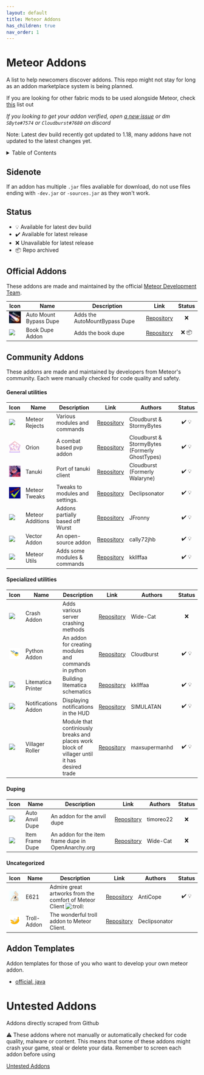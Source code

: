 ```yaml
---
layout: default
title: Meteor Addons
has_children: true
nav_order: 1
---
```


# Meteor Addons

A list to help newcomers discover addons.
This repo might not stay for long as an addon marketplace system is being planned.

If you are looking for other fabric mods to be used alongside Meteor, check [this](/MeteorAdditionals.md) list out

*If you looking to get your addon verified, open [a new issue](https://github.com/AntiCope/anticope.ml/issues/new/choose) or dm `SByte#7574` or `Cloudburst#7680` on discord*

Note: Latest dev build recently got updated to 1.18, many addons have not updated to the latest changes yet.

<!-- START doctoc generated TOC please keep comment here to allow auto update -->
<!-- DON'T EDIT THIS SECTION, INSTEAD RE-RUN doctoc TO UPDATE -->
<details>
<summary>Table of Contents</summary>

  - [Sidenote](#sidenote)
  - [Status](#status)
  - [Official Addons](#official-addons)
  - [Community Addons](#community-addons)
      - [General utilities](#general-utilities)
      - [Specialized utilities](#specialized-utilities)
      - [Duping](#duping)
      - [Uncategorized](#uncategorized)
  - [Addon Templates](#addon-templates)
- [Untested Addons](#untested-addons)

</details>
<!-- END doctoc generated TOC please keep comment here to allow auto update -->

## Sidenote

If an addon has multiple `.jar` files avaliable for download, do not use files ending with `-dev.jar` or `-sources.jar` as they won't work.

## Status
- 💡 Available for latest dev build
- ✔️ Available for latest release
- ❌ Unavailable for latest release
- 📦 Repo archived

## Official Addons

These addons are made and maintained by the official [Meteor Development Team](https://github.com/MeteorDevelopment).

| Icon | Name | Description | Link | Status |
| --- | ---- | ----------- | -------- | :---: |
|<img src="https://github.com/MeteorDevelopment/meteor-mbd-addon/blob/main/src/main/resources/assets/mbd/icon.png?raw=true" width="32px">| Auto Mount Bypass Dupe | Adds the AutoMountBypass Dupe | [Repository](https://github.com/MeteorDevelopment/meteor-mbd-addon) | ❌ |
|<img src="https://github.com/MeteorDevelopment/meteor-book-dupe-addon/blob/main/src/main/resources/assets/bookdupe/icon.png?raw=true" width="32px">| Book Dupe Addon | Adds the book dupe | [Repository](https://github.com/MeteorDevelopment/meteor-book-dupe-addon) | ❌ 📦 |

## Community Addons

These addons are made and maintained by developers from Meteor's community.
Each were manually checked for code quality and safety.

#### General utilities
| Icon | Name | Description | Link | Authors | Status |
| --- | ---- | ----------- | ---- | ------- | :---: |
|<img src='https://github.com/AntiCope/meteor-rejects/blob/master/src/main/resources/assets/rejects/icon.png?raw=true' width="32px">| Meteor Rejects | Various modules and commands | [Repository](https://github.com/AntiCope/meteor-rejects) | Cloudburst & StormyBytes | ✔️ 💡 |
|<img src='https://github.com/AntiCope/orion/raw/master/src/main/resources/assets/orion/icon.png?raw=true' width="32px">| Orion | A combat based pvp addon | [Repository](https://github.com/AntiCope/orion) | Cloudburst & StormyBytes (Formerly GhostTypes) | ✔️ 💡 |
|<img src='https://github.com/AntiCope/tanuki/raw/master/src/main/resources/assets/tanuki/icon.png?raw=true' width="32px">| Tanuki | Port of tanuki client | [Repository](https://github.com/AntiCope/tanuki) | Cloudburst (Formerly Walaryne) | ✔️ 💡 |
|<img src='https://github.com/Declipsonator/Meteor-Tweaks/blob/main/src/main/resources/assets/meteortweaks/icon.png?raw=true' width="32px">| Meteor Tweaks | Tweaks to modules and settings. | [Repository](https://github.com/Declipsonator/Meteor-Tweaks) | Declipsonator | ✔️ 💡 |
|<img src='https://github.com/AntiCope/meteor-lists/raw/master/resources/unknown_icon.png?raw=true' width="32px">| Meteor Additions | Addons partially based off Wurst | [Repository](https://github.com/JFronny/MeteorAdditions) | JFronny | ✔️ 💡 |
|<img src='https://raw.githubusercontent.com/cally72jhb/cally72jhb/main/assets/icon.png' width="32px">| Vector Addon | An open-source addon | [Repository](https://github.com/cally72jhb/vector-addon) | cally72jhb | ✔️ 💡 |
|<img src='https://github.com/kkllffaa/meteor-utils/blob/master/src/main/resources/assets/meteor-utils/icon.png?raw=true' width="32px">| Meteor Utils | Adds some modules & commands | [Repository](https://github.com/kkllffaa/meteor-utils) | kkllffaa | ✔️ 💡 |

#### Specialized utilities
| Icon | Name | Description | Link | Authors | Status |
| --- | ---- | ----------- | ---- | ------- | :---: |
|<img src='https://github.com/Wide-Cat/meteor-crash-addon/blob/main/src/main/resources/assets/meteorcrashaddon/icon.png?raw=true' width="32px">| Crash Addon | Adds various server crashing methods | [Repository](https://github.com/Wide-Cat/meteor-crash-addon) | Wide-Cat | ❌ |
|<img src='https://github.com/AntiCope/meteor-python-addon/blob/master/src/main/resources/assets/pythonaddon/icon.png?raw=true' width="32px">| Python Addon | An addon for creating modules and commands in python | [Repository](https://github.com/AntiCope/meteor-python-addon) | Cloudburst | ✔️ 💡  |
|<img src='https://github.com/kkllffaa/meteor-litematica-printer/blob/main/src/main/resources/assets/meteor_litematica_printer/icon.png?raw=true' width="32px">| Litematica Printer | Building litematica schematics | [Repository](https://github.com/kkllffaa/meteor-litematica-printer) | kkllffaa | ✔️ 💡 |
|<img src='https://github.com/SIMULATAN/meteor-notifications-addon/blob/main/src/main/resources/assets/notifications/icon.png?raw=true' width="32px">| Notifications Addon | Displaying notifications in the HUD | [Repository](https://github.com/SIMULATAN/meteor-notifications-addon) | SIMULATAN | ✔️ 💡 |
|<img src='https://github.com/maxsupermanhd/meteor-villager-roller/blob/main/src/main/resources/assets/template/icon.png?raw=true' width="32px">| Villager Roller | Module that continiously breaks and places work block of villager until it has desired trade | [Repository](https://github.com/maxsupermanhd/meteor-villager-roller) | maxsupermanhd | ✔️ 💡 |


#### Duping
| Icon | Name | Description | Link | Authors | Status |
| --- | ---- | ----------- | ---- | ------- | :-------: |
|<img src='https://github.com/timoreo22/auto-anvil-dupe/blob/main/src/main/resources/assets/autodupe/icon.png?raw=true' width="32px">| Auto Anvil Dupe | An addon for the anvil dupe | [Repository](https://github.com/timoreo22/auto-anvil-dupe) | timoreo22 | ❌ |
|<img src='https://github.com/Wide-Cat/item-frame-dupe-addon/blob/main/src/main/resources/assets/template/icon.png?raw=true' width="32px">| Item Frame Dupe | An addon for the item frame dupe in OpenAnarchy.org | [Repository](https://github.com/Wide-Cat/item-frame-dupe-addon) | Wide-Cat | ❌ |

#### Uncategorized
| Icon | Name | Description | Link | Authors | Status |
| --- | ---- | ----------- | ---- | ------- | :---: |
|<img src='https://github.com/AntiCope/meteor-e621-integration/blob/master/src/main/resources/assets/e621/icon.jpg?raw=true' width="32px">| E621 | Admire great artworks from the comfort of Meteor Client <img src="https://user-images.githubusercontent.com/18114966/153202568-ff9ff7a9-702a-4ad5-9dbc-91d47895cbbc.png" width="24px" alt=":troll:"> | [Repository](https://github.com/AntiCope/meteor-e621-integration) | AntiCope | ✔️ 💡 |
|<img src='https://github.com/Declipsonator/Troll-Addon/blob/main/src/main/resources/assets/BananaPlus.png?raw=true' width="32px">| Troll-Addon | The wonderful troll addon to Meteor Client. | [Repository](https://github.com/Declipsonator/Troll-Addon) | Declipsonator |

## Addon Templates

Addon templates for those of you who want to develop your own meteor addon.

- [official, java](https://github.com/MeteorDevelopment/meteor-addon-template)


# Untested Addons
Addons directly scraped from Github

<div class="text-yellow-200">
⚠ These addons where not manually or automatically checked for code quality, malware or content. This means that some of these addons might crash your game, steal or delete your data. Remember to screen each addon before using
</div>

[Untested Addons](addons/UnverifiedAddons.md)
